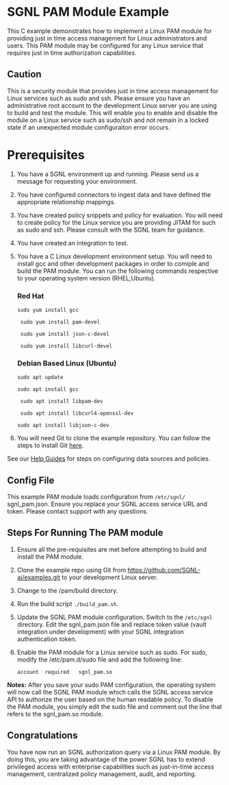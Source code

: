 # SGNL PAM Module Example
This C example demonstrates how to implement a Linux PAM module for providing just in time access management for Linux administrators and users. This PAM module may be configured for any Linux service that requires just in time authorization capabilities.

## Caution
This is a security module that provides just in time access management for Linux services such as sudo and ssh. Please ensure you have an administrative root account to the development Linux server you are using to build and test the module. This will enable you to enable and disable the module on a Linux service such as sudo/ssh and not remain in a locked state if an unexpected module configuraiton error occurs.

# Prerequisites
1. You have a SGNL environment up and running. Please send us a message for requesting your environment.
 
2. You have configured connectors to ingest data and have defined the appropriate relationship mappings.
 
3. You have created policy snippets and policy for evaluation. You will need to create policy for the Linux service you are providing JITAM for such as sudo and ssh. Please consult with the SGNL team for guidance.
 
4. You have created an integration to test.
 
5. You have a C Linux development environment setup. You will need to install gcc and other development packages in order to comiple and build the PAM module. You can run the following commands respective to your operating system version (RHEL,Ubuntu).

    ### Red Hat
    ``` sudo yum install gcc ``` 

    ``` sudo yum install pam-devel```

    ``` sudo yum install json-c-devel```

    ``` sudo yum install libcurl-devel```

    ### Debian Based Linux (Ubuntu)
    ``` sudo apt update ```

    ``` sudo apt install gcc ```
    
    ``` sudo apt install libpam-dev```

    ``` sudo apt install libcurl4-openssl-dev```

    ``` sudo apt install libjson-c-dev ```
     

6. You will need Git to clone the example repository. You can follow the steps to install Git [here](https://github.com/git-guides/install-git).


See our [Help Guides](https://support.sgnl.ai) for steps on configuring data sources and policies.


## Config File
This example PAM module loads configuration from ```/etc/sgnl/``` sgnl_pam.json. Ensure you replace your SGNL access service URL and token. Please contact support with any questions.


## Steps For Running The PAM module


1. Ensure all the pre-requisites are met before attempting to build and install the PAM module.

2. Clone the example repo using Git from https://github.com/SGNL-ai/examples.git to your development Linux server.

3. Change to the /pam/build directory.

4. Run the build script ```./build_pam.sh```.

5. Update the SGNL PAM module configuration. Switch to the ```/etc/sgnl``` directory. Edit the sgnl_pam.json file and replace token value (vault integration under development) with your SGNL integration authentication token.

6. Enable the PAM module for a Linux service such as sudo. For sudo, modify the /etc/pam.d/sudo file and add the following line:

    ```account  required   sgnl_pam.so```

**Notes:** After you save your sudo PAM configuration, the operating system will now call the SGNL PAM module which calls the SGNL access service API to authorize the user based on the human readable policy. To disable the PAM module, you simply edit the sudo file and comment out the line that refers to the sgnl_pam.so module.

## Congratulations
You have now run an SGNL authorization query via a Linux PAM module. By doing this, you are taking advantage of the power SGNL has to extend privileged access with enterprise capabilities such as just-in-time access management, centralized policy management, audit, and reporting.




